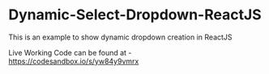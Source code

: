 # Dynamic-Select-Dropdown-ReactJS
This is an example to show dynamic dropdown creation in ReactJS

Live Working Code can be found at - https://codesandbox.io/s/yw84y9vmrx
